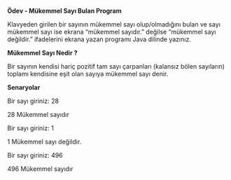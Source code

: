**Ödev - Mükemmel Sayı Bulan Program**

Klavyeden girilen bir sayının mükemmel sayı olup/olmadığını bulan ve sayı mükemmel sayı ise ekrana “mükemmel sayıdır.” değilse “mükemmel sayı değildir.” ifadelerini ekrana yazan programı Java dilinde yazınız.

**Mükemmel Sayı Nedir ?**

Bir sayının kendisi hariç pozitif tam sayı çarpanları (kalansız bölen sayıların) toplamı kendisine eşit olan sayıya mükemmel sayı denir.

**Senaryolar**

Bir sayı giriniz: 28

28 Mükemmel sayıdır

Bir sayı giriniz: 1

1 Mükemmel sayı değildir.

Bir sayı giriniz: 496

496 Mükemmel sayıdır